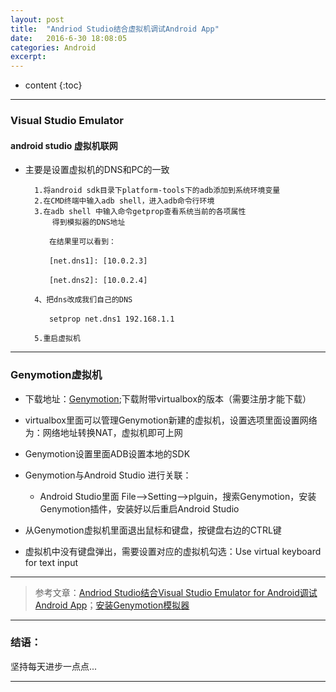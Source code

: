 ```yaml
---
layout: post
title:  "Andriod Studio结合虚拟机调试Android App"
date:   2016-6-30 18:08:05
categories: Android
excerpt: 
---
```


* content
{:toc}

---

### Visual Studio Emulator

#### android studio 虚拟机联网

* 主要是设置虚拟机的DNS和PC的一致

        1.将android sdk目录下platform-tools下的adb添加到系统环境变量
        2.在CMD终端中输入adb shell，进入adb命令行环境
        3.在adb shell 中输入命令getprop查看系统当前的各项属性
            得到模拟器的DNS地址

        　　在结果里可以看到：

        　　[net.dns1]: [10.0.2.3]

        　　[net.dns2]: [10.0.2.4]

        4、把dns改成我们自己的DNS

        　　setprop net.dns1 192.168.1.1

        5.重启虚拟机

---

### Genymotion虚拟机

* 下载地址：[Genymotion](https://www.genymotion.com/);下载附带virtualbox的版本（需要注册才能下载）

* virtualbox里面可以管理Genymotion新建的虚拟机，设置选项里面设置网络为：网络地址转换NAT，虚拟机即可上网

* Genymotion设置里面ADB设置本地的SDK

* Genymotion与Android Studio 进行关联：

    - Android Studio里面 File-->Setting-->plguin，搜索Genymotion，安装Genymotion插件，安装好以后重启Android Studio

* 从Genymotion虚拟机里面退出鼠标和键盘，按键盘右边的CTRL键

* 虚拟机中没有键盘弹出，需要设置对应的虚拟机勾选：Use virtual keyboard for text input


---

> 参考文章：[Andriod Studio结合Visual Studio Emulator for Android调试Android App](http://www.dailytech5.com/news_show.aspx?id=24345)；[安装Genymotion模拟器](http://www.cnblogs.com/smyhvae/p/4392611.html?utm_source=tuicool&utm_medium=referral)

---

### 结语：

坚持每天进步一点点...

---